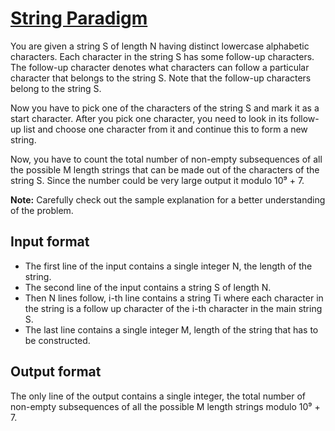 # [String Paradigm][link]

You are given a string S of length N having distinct lowercase alphabetic characters. Each character in the string S has some follow-up characters. The follow-up character denotes what characters can follow a particular character that belongs to the string S. Note that the follow-up characters belong to the string S.

Now you have to pick one of the characters of the string S and mark it as a start character. After you pick one character, you need to look in its follow-up list and choose one character from it and continue this to form a new string.

Now, you have to count the total number of non-empty subsequences of all the possible M length strings that can be made out of the characters of the string S. Since the number could be very large output it modulo 10⁹ + 7.

**Note:** Carefully check out the sample explanation for a better understanding of the problem.

## Input format

- The first line of the input contains a single integer N, the length of the string.
- The second line of the input contains a string S of length N.
- Then N lines follow, i-th line contains a string Ti where each character in the string is a follow up character of the i-th character in the main string S.
- The last line contains a single integer M, length of the string that has to be constructed.

## Output format

The only line of the output contains a single integer, the total number of non-empty subsequences of all the possible M length strings modulo 10⁹ + 7.

[link]: https://www.hackerearth.com/practice/algorithms/dynamic-programming/2-dimensional/practice-problems/algorithm/string-paradigm-c88e11d6/
